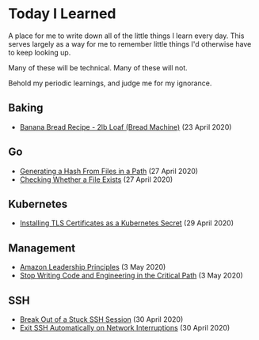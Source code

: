 # Today I Learned

A place for me to write down all of the little things I learn every day. This serves largely as a way for me to remember little things I'd otherwise have to keep looking up.

Many of these will be technical. Many of these will not.

Behold my periodic learnings, and judge me for my ignorance.

## Baking

* [Banana Bread Recipe - 2lb Loaf (Bread Machine)](baking/banana-bread.md) (23 April 2020)

## Go

* [Generating a Hash From Files in a Path](go/generating-hash-of-a-path.md) (27 April 2020)
* [Checking Whether a File Exists](go/check-whether-a-file-exists.md) (27 April 2020)

## Kubernetes

* [Installing TLS Certificates as a Kubernetes Secret](kubernetes/installing-ssl-certs.md) (29 April 2020)

## Management

* [Amazon Leadership Principles](management/amazon-leadership-principles.md) (3 May 2020)
* [Stop Writing Code and Engineering in the Critical Path](management/stay-out-of-the-critical-path.md) (3 May 2020)

## SSH

* [Break Out of a Stuck SSH Session](ssh/break-out-of-a-stuck-session.md) (30 April 2020)
* [Exit SSH Automatically on Network Interruptions](ssh/exit-on-network-interruptions.md) (30 April 2020)
